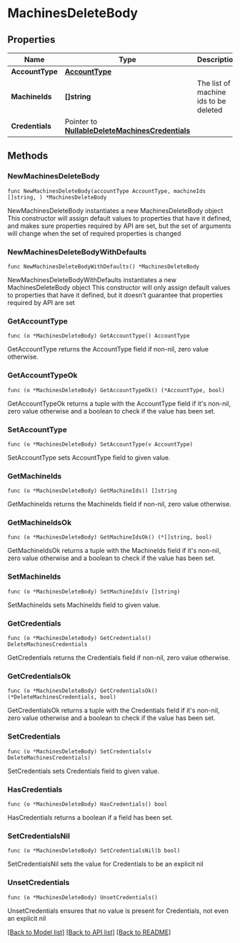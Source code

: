# MachinesDeleteBody

## Properties

Name | Type | Description | Notes
------------ | ------------- | ------------- | -------------
**AccountType** | [**AccountType**](AccountType.md) |  | 
**MachineIds** | **[]string** | The list of machine ids to be deleted | 
**Credentials** | Pointer to [**NullableDeleteMachinesCredentials**](DeleteMachinesCredentials.md) |  | [optional] 

## Methods

### NewMachinesDeleteBody

`func NewMachinesDeleteBody(accountType AccountType, machineIds []string, ) *MachinesDeleteBody`

NewMachinesDeleteBody instantiates a new MachinesDeleteBody object
This constructor will assign default values to properties that have it defined,
and makes sure properties required by API are set, but the set of arguments
will change when the set of required properties is changed

### NewMachinesDeleteBodyWithDefaults

`func NewMachinesDeleteBodyWithDefaults() *MachinesDeleteBody`

NewMachinesDeleteBodyWithDefaults instantiates a new MachinesDeleteBody object
This constructor will only assign default values to properties that have it defined,
but it doesn't guarantee that properties required by API are set

### GetAccountType

`func (o *MachinesDeleteBody) GetAccountType() AccountType`

GetAccountType returns the AccountType field if non-nil, zero value otherwise.

### GetAccountTypeOk

`func (o *MachinesDeleteBody) GetAccountTypeOk() (*AccountType, bool)`

GetAccountTypeOk returns a tuple with the AccountType field if it's non-nil, zero value otherwise
and a boolean to check if the value has been set.

### SetAccountType

`func (o *MachinesDeleteBody) SetAccountType(v AccountType)`

SetAccountType sets AccountType field to given value.


### GetMachineIds

`func (o *MachinesDeleteBody) GetMachineIds() []string`

GetMachineIds returns the MachineIds field if non-nil, zero value otherwise.

### GetMachineIdsOk

`func (o *MachinesDeleteBody) GetMachineIdsOk() (*[]string, bool)`

GetMachineIdsOk returns a tuple with the MachineIds field if it's non-nil, zero value otherwise
and a boolean to check if the value has been set.

### SetMachineIds

`func (o *MachinesDeleteBody) SetMachineIds(v []string)`

SetMachineIds sets MachineIds field to given value.


### GetCredentials

`func (o *MachinesDeleteBody) GetCredentials() DeleteMachinesCredentials`

GetCredentials returns the Credentials field if non-nil, zero value otherwise.

### GetCredentialsOk

`func (o *MachinesDeleteBody) GetCredentialsOk() (*DeleteMachinesCredentials, bool)`

GetCredentialsOk returns a tuple with the Credentials field if it's non-nil, zero value otherwise
and a boolean to check if the value has been set.

### SetCredentials

`func (o *MachinesDeleteBody) SetCredentials(v DeleteMachinesCredentials)`

SetCredentials sets Credentials field to given value.

### HasCredentials

`func (o *MachinesDeleteBody) HasCredentials() bool`

HasCredentials returns a boolean if a field has been set.

### SetCredentialsNil

`func (o *MachinesDeleteBody) SetCredentialsNil(b bool)`

 SetCredentialsNil sets the value for Credentials to be an explicit nil

### UnsetCredentials
`func (o *MachinesDeleteBody) UnsetCredentials()`

UnsetCredentials ensures that no value is present for Credentials, not even an explicit nil

[[Back to Model list]](../README.md#documentation-for-models) [[Back to API list]](../README.md#documentation-for-api-endpoints) [[Back to README]](../README.md)


